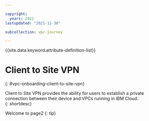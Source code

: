```yaml
---

copyright:
  years: 2021
lastupdated: "2021-11-30"

subcollection: vpc-journey

---
```


{{site.data.keyword.attribute-definition-list}}

# Client to Site VPN
{: #vpc-onboarding-client-to-site-vpn}

Client to Site VPN provides the ability for users to establish a private connection between their device and VPCs running in IBM Cloud.  
{: shortdesc}

Welcome to page2
{: tip}



